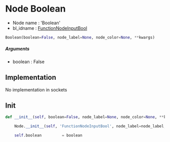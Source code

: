 # Node Boolean

- Node name : 'Boolean'
- bl_idname : [FunctionNodeInputBool](https://docs.blender.org/api/current/bpy.types.FunctionNodeInputBool.html)


``` python
Boolean(boolean=False, node_label=None, node_color=None, **kwargs)
```
##### Arguments

- boolean : False

## Implementation

No implementation in sockets

## Init

``` python
def __init__(self, boolean=False, node_label=None, node_color=None, **kwargs):

    Node.__init__(self, 'FunctionNodeInputBool', node_label=node_label, node_color=node_color, **kwargs)

    self.boolean         = boolean
```

